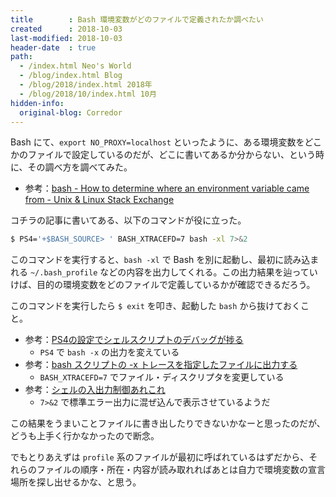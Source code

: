 ```yaml
---
title        : Bash 環境変数がどのファイルで定義されたか調べたい
created      : 2018-10-03
last-modified: 2018-10-03
header-date  : true
path:
  - /index.html Neo's World
  - /blog/index.html Blog
  - /blog/2018/index.html 2018年
  - /blog/2018/10/index.html 10月
hidden-info:
  original-blog: Corredor
---
```


Bash にて、`export NO_PROXY=localhost` といったように、ある環境変数をどこかのファイルで設定しているのだが、どこに書いてあるか分からない、という時に、その調べ方を調べてみた。

- 参考：[bash - How to determine where an environment variable came from - Unix & Linux Stack Exchange](https://unix.stackexchange.com/questions/813/how-to-determine-where-an-environment-variable-came-from)

コチラの記事に書いてある、以下のコマンドが役に立った。

```bash
$ PS4='+$BASH_SOURCE> ' BASH_XTRACEFD=7 bash -xl 7>&2
```

このコマンドを実行すると、`bash -xl` で Bash を別に起動し、最初に読み込まれる `~/.bash_profile` などの内容を出力してくれる。この出力結果を辿っていけば、目的の環境変数をどのファイルで定義しているかが確認できるだろう。

このコマンドを実行したら `$ exit` を叩き、起動した `bash` から抜けておくこと。

- 参考：[PS4の設定でシェルスクリプトのデバッグが捗る](https://qiita.com/kawaz/items/65cdbeaa739c4e6b7776)
  - `PS4` で `bash -x` の出力を変えている
- 参考：[bash スクリプトの -x トレースを指定したファイルに出力する](https://qiita.com/albatross/items/78619e79a9dbf20f9d6c)
  - `BASH_XTRACEFD=7` でファイル・ディスクリプタを変更している
- 参考：[シェルの入出力制御あれこれ](https://qiita.com/tag1216/items/7ce35b7c27d371165e56)
  - `7>&2` で標準エラー出力に混ぜ込んで表示させているようだ

この結果をうまいことファイルに書き出したりできないかなーと思ったのだが、どうも上手く行かなかったので断念。

でもとりあえずは `profile` 系のファイルが最初に呼ばれているはずだから、それらのファイルの順序・所在・内容が読み取れればあとは自力で環境変数の宣言場所を探し出せるかな、と思う。
